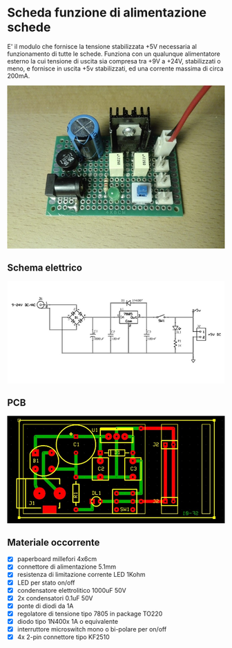 # Scheda funzione di alimentazione schede
E' il modulo che fornisce la tensione stabilizzata +5V necessaria al funzionamento di tutte le schede.
Funziona con un qualunque alimentatore esterno la cui tensione di uscita sia compresa tra +9V a +24V, stabilizzati o meno, e fornisce in uscita +5v stabilizzati, ed una corrente massima di circa 200mA.

![sf-built](sf-01_built.jpg)


## Schema elettrico
![sf-schematic](sf-01_sch.jpg)


## PCB
![sf-pcb](sf-01_pcb.jpg)


## Materiale occorrente
- [x] paperboard millefori 4x6cm
- [x] connettore di alimentazione 5.1mm
- [x] resistenza di limitazione corrente LED 1Kohm
- [x] LED per stato on/off
- [x] condensatore elettrolitico 1000uF 50V
- [x] 2x condensatori 0.1uF 50V
- [x] ponte di diodi da 1A
- [x] regolatore di tensione tipo 7805 in package TO220
- [x] diodo tipo 1N400x 1A o equivalente
- [x] interruttore microswitch mono o bi-polare per on/off
- [x] 4x 2-pin connettore tipo KF2510